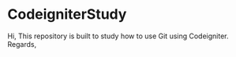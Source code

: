 # CodeigniterStudy
Hi,
This repository is built to study how to use Git using Codeigniter.
Regards,
